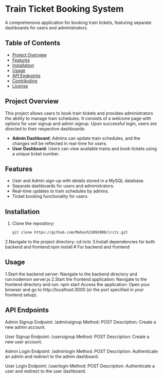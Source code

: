 # Train Ticket Booking System

A comprehensive application for booking train tickets, featuring separate dashboards for users and administrators.

## Table of Contents

- [Project Overview](#project-overview)
- [Features](#features)
- [Installation](#installation)
- [Usage](#usage)
- [API Endpoints](#api-endpoints)
- [Contributing](#contributing)
- [License](#license)

## Project Overview

This project allows users to book train tickets and provides administrators the ability to manage train schedules. It consists of a welcome page with options for user signup and admin signup. Upon successful login, users are directed to their respective dashboards:

- **Admin Dashboard**: Admins can update train schedules, and the changes will be reflected in real-time for users.
- **User Dashboard**: Users can view available trains and book tickets using a unique ticket number.

## Features

- User and Admin sign-up with details stored in a MySQL database.
- Separate dashboards for users and administrators.
- Real-time updates to train schedules by admins.
- Ticket booking functionality for users.

## Installation

1. Clone the repository:
   ```bash
   git clone https://github.com/Mahesh21092000/irctc.git

2.Navigate to the project directory: cd irctc
3.Install dependencies for both backend and frontend:npm install    # For backend and frontend

## Usage
1.Start the backend server: Navigate to the backend directory and run:nodemon server.js
2.Start the frontend application: Navigate to the frontend directory and run: npm start
Access the application: Open your browser and go to http://localhost:3000 (or the port specified in your frontend setup).

##  API Endpoints
Admin Signup
Endpoint: /adminsignup
Method: POST
Description: Create a new admin account.

User Signup
Endpoint: /usersignup
Method: POST
Description: Create a new user account.

Admin Login
Endpoint: /adminlogin
Method: POST
Description: Authenticate an admin and redirect to the admin dashboard.

User Login
Endpoint: /userlogin
Method: POST
Description: Authenticate a user and redirect to the user dashboard.


